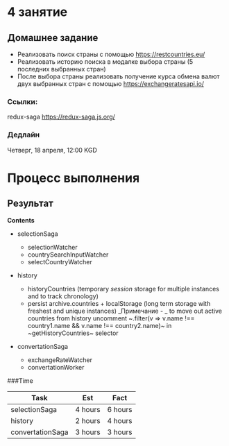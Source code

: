 # 4 занятие

## Домашнее задание

- Реализовать поиск страны с помощью https://restcountries.eu/
- Реализовать историю поиска в модалке выбора страны (5 последних выбранных стран)
- После выбора страны реализовать получение курса обмена валют двух выбранных стран с помощью https://exchangeratesapi.io/

### Ссылки:

redux-saga https://redux-saga.js.org/

### Дедлайн

Четверг, 18 апреля, 12:00 KGD

# Процесс выполнения

## Результат


**Contents**  
- selectionSaga
  - selectionWatcher
  - countrySearchInputWatcher
  - selectCountryWatcher

- history  
  - historyCountries (temporary _session_ storage for multiple instances and to track chronology)
  - persist archive.countries + localStorage (long term storage with freshest and unique instances)
  _Примечание - _ to move out active countries from history uncomment ~.filter(v => v.name !== country1.name && v.name !== country2.name)~ in ~getHistoryCountries~ selector  

- convertationSaga
  - exchangeRateWatcher
  - convertationWorker

###Time

|Task|Est|Fact|
|-|-|-|
|selectionSaga|4 hours|6 hours|
|history|2 hours|4 hours|
|convertationSaga|3 hours|3 hours|
